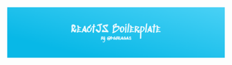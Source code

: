 <h1 align="center"><img src="./docs/banner.png" alt="Banner with 'ReactJS Boilerplate' writed in display web font" /></h1>
